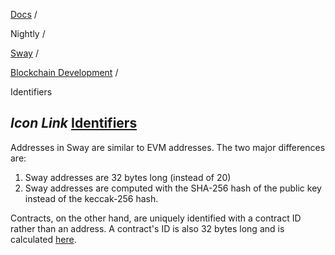 [Docs](https://docs.fuel.network/) /

Nightly  /

[Sway](https://docs.fuel.network/docs/nightly/sway/) /

[Blockchain Development](https://docs.fuel.network/docs/nightly/sway/blockchain-development/) /

Identifiers

## _Icon Link_ [Identifiers](https://docs.fuel.network/docs/nightly/sway/blockchain-development/identifiers/\#identifiers)

Addresses in Sway are similar to EVM addresses. The two major differences are:

1. Sway addresses are 32 bytes long (instead of 20)
2. Sway addresses are computed with the SHA-256 hash of the public key instead of the keccak-256 hash.

Contracts, on the other hand, are uniquely identified with a contract ID rather than an address. A contract's ID is also 32 bytes long and is calculated [here](https://docs.fuel.network/docs/nightly/specs/identifiers/contract-id/).